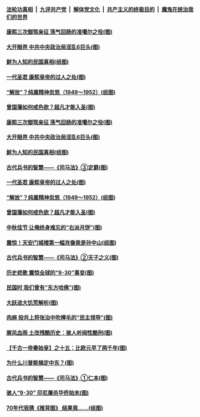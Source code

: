 

####  [法轮功真相](../../../../basic/blob/master/README.md?t=10032131) &nbsp;|&nbsp; [九评共产党](../../../../9ping.md/blob/master/README.md?t=10032131) &nbsp;|&nbsp; [解体党文化](../../../../jtdwh.md/blob/master/README.md?t=10032131)  &nbsp;|&nbsp; [共产主义的终极目的](../../../../gczydzjmd.md/blob/master/README.md?t=10032131) &nbsp;|&nbsp; [魔鬼在统治我们的世界](../../../../mgztzwmdsj.md/blob/master/README.md?t=10032131) 

#### [康熙三次御驾亲征 荡气回肠的准噶尔之役(图)](../pages/p6/947338.md?t=10032131) 

#### [大开眼界 中共中央政治局淫乱6巨头(图)](../pages/p6/947435.md?t=10032131) 

#### [鲜为人知的民国真相(组图)](../pages/p6/947477.md?t=10032131) 

#### [一代圣君 康熙皇帝的过人之处(图)](../pages/p6/874870.md?t=10032131) 

#### [“解放”？纯属精神忽悠（1949～1952）(组图)](../pages/p6/947382.md?t=10032131) 

#### [曾国藩如何戒色欲？超凡才能入圣(图)](../pages/p6/908904.md?t=10032131) 

#### [康熙三次御驾亲征 荡气回肠的准噶尔之役(图)](../pages/p6/947338.md?t=10032131) 

#### [大开眼界 中共中央政治局淫乱6巨头(图)](../pages/p6/947435.md?t=10032131) 

#### [鲜为人知的民国真相(组图)](../pages/p6/947477.md?t=10032131) 

#### [古代兵书的智慧——《司马法》③定爵(图)](../pages/p6/947111.md?t=10032131) 

#### [一代圣君 康熙皇帝的过人之处(图)](../pages/p6/874870.md?t=10032131) 

#### [“解放”？纯属精神忽悠（1949～1952）(组图)](../pages/p6/947382.md?t=10032131) 

#### [曾国藩如何戒色欲？超凡才能入圣(图)](../pages/p6/908904.md?t=10032131) 

#### [中秋佳节 让俺终身难忘的“右派月饼”(图)](../pages/p6/946665.md?t=10032131) 

#### [震惊！天安门城楼第一幅肖像竟是孙中山(组图)](../pages/p6/947523.md?t=10032131) 

#### [古代兵书的智慧——《司马法》②天子之义(图)](../pages/p6/947110.md?t=10032131) 

#### [历史悲歌 震惊全球的“9･30”事变(图)](../pages/p6/930030.md?t=10032131) 

#### [民国时 我们曾有“东方哈佛”(图)](../pages/p6/947030.md?t=10032131) 

#### [大跃进大饥荒解析(图)](../pages/p6/947514.md?t=10032131) 

#### [肉麻 投共上将张治中吹捧毛的“民主领导”(图)](../pages/p6/947026.md?t=10032131) 

#### [腥风血雨 土改残酷历史：骇人听闻性酷刑(图)](../pages/p6/947521.md?t=10032131) 

#### [【千古一帝秦始皇】之十五：比欧元早了两千年(图)](../pages/p6/945193.md?t=10032131) 

#### [为什么川普能搞定中东？(图)](../pages/p6/946885.md?t=10032131) 

#### [古代兵书的智慧——《司马法》①仁本(图)](../pages/p6/947109.md?t=10032131) 

#### [骇人“9･30” 印尼屠杀华侨始末(图)](../pages/p6/930029.md?t=10032131) 

#### [70年代我猜《推背图》 结果竟……(组图)](../pages/p6/947027.md?t=10032131) 

